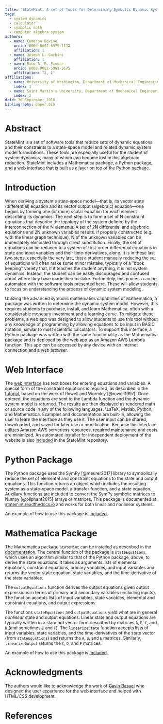 ```yaml
---
title: 'StateMint: A set of Tools for Determining Symbolic Dynamic System Models using Linear Graph Methods'
tags:
  - system dynamics
  - calculator
  - symbolic math
  - computer algebra system
authors:
  - name: Cameron Devine
    orcid: 0000-0002-6579-111X
    affiliation: 1
  - name: Joseph L. Garbini
    affiliation: 1
  - name: Rico A. R. Picone
    orcid: 0000-0002-5091-5175
    affiliation: "2, 1"
affiliations:
  - name: University of Washington, Department of Mechanical Engineering
    index: 1
  - name: Saint Martin's University, Department of Mechanical Engineering
    index: 2
date: 26 September 2018
bibliography: paper.bib
---
```


# Abstract

StateMint is a set of software tools that reduce sets of dynamic equations and their constraints to a state-space model and related dynamic system model formulations.
These tools are especially useful for the student of system dynamics, many of whom can become lost in this algebraic reduction.
StateMint includes a Mathematica package, a Python package, and a web interface that is built as a layer on top of the Python package.

# Introduction

When deriving a system's state-space model&mdash;that is, its vector state (differential) equation and its vector output (algebraic) equation&mdash;one begins by forming one (or more) scalar equation for each element describing its dynamics.
The next step is to form a set of N constraint equations that describe the topology of the system defined by the interconnection of the N elements.
A set of 2N differential and algebraic equations and 2N unknown variables results.
If properly constructed (e.g. with the linear graph technique), N of the unknown variables can be immediately eliminated through direct substitution.
Finally, the set of equations can be reduced to a system of first-order differential equations in state and input variables and their time-derivatives, alone.
It is in these last two steps, especially the very last, that a student manually reducing the set of equations will often make some minor mistake, typically of a "book keeping" variety that, if it teaches the student anything, it is not system dynamics.
Instead, the student can be easily discouraged and confused about where they have made their mistake.
Fortunately, this process can be automated with the software tools presented here.
These will allow students to focus on understanding the process of dynamic system modeling.

Utilizing the advanced symbolic mathematics capabilities of Mathematica, a package was written to determine the dynamic system model.
However, this requires students to purchase, install, and learn Mathematica, often with a considerable monetary investment and a learning curve.
To mitigate these problems, a web app was designed to allow students to use this tool without any knowledge of programming by allowing equations to be input in BASIC notation, similar to most scientific calculators.
To support this interface, a Python package was written with the same functionality as the Mathematica package and is deployed by the web app as an Amazon AWS Lambda function.
This app can be accessed by any device with an internet connection and a web browser.

# Web Interface

The [web interface](http://statemint.camerondevine.me/) has text boxes for entering equations and variables.
A special form of the constraint equations is required, as described in the [tutorial](https://github.com/CameronDevine/StateMint/blob/master/tutorial.md), based on the work of Rowell and Wormley [@rowell1997].
Once entered, the equations are sent to the Lambda function and the dynamic system model is returned.
The results are then displayed as rendered math or source code in any of the following languages: \LaTeX, Matlab, Python, and Mathematica.
Examples and documentation are built-in, allowing the user to learn the interface as they use it.
The user input can be shared, downloaded, and saved for later use or modification.
Because this interface utilizes Amazon AWS serverless resources, required maintenance and costs are minimized.
An automated installer for independent deployment of the website is also [included](https://github.com/CameronDevine/StateMint/tree/master/web) in the StateMint repository.

# Python Package

The Python package uses the SymPy [@meurer2017] library to symbolically reduce the set of elemental and constraint equations to the state and output equations.
This function returns an object which includes the resulting system as a state-space model, a transfer function, and a state equation.
Auxiliary functions are included to convert the SymPy symbolic matrices to Numpy [@oliphant2015] arrays or matrices.
This package is documented at [statemint.readthedocs.io](https://statemint.readthedocs.io/en/latest/) and works for both linear and nonlinear systems.

An example of how to use this package is [included](https://github.com/CameronDevine/StateMint/blob/master/python/Example.ipynb).

# Mathematica Package

The Mathematica package `StateMint` can be installed as described in the [documentation](https://github.com/CameronDevine/StateMint/blob/master/mathematica/README.md). The central function of the package is `stateEquations`, which uses an algorithm similar to that of the Python package, above, to derive the state equations. It takes as arguments lists of elemental equations, constraint equations, primary variables, and input variables and returns the vector state equation, state variables, and the time-derivative of the state variables.

The `outputEquations` function derives the output equations given output expressions in terms of primary and secondary variables (including inputs). The function accepts lists of input variables, state variables, elemental and constraint equations, and output expressions.

The functions `stateEquations` and `outputEquations` yield what are in general *nonlinear* state and output equations. Linear state and output equations are typically written in a standard vector form described by matrices `A`, `B`, `C`, and `D` (and sometimes `E` and `F`). The `linearizeState` function accepts lists of input variables, state variables, and the time-derivatives of the state vector (from `stateEquations`) and returns the `A`, `B`, and `E` matrices. Similarly, `linearizeOutput` returns the `C`, `D`, and `F` matrices.

An example of how to use this package is [included](https://github.com/CameronDevine/StateMint/blob/master/mathematica/Example.nb).

# Acknowledgments

The authors would like to acknowledge the work of [Gavin Basuel](https://www.gavinbasuel.com/) who designed the user experience for the web interface and helped with HTML/CSS development.

# References

<!--stackedit_data:
eyJkaXNjdXNzaW9ucyI6eyJ2QWlBMUtnQUJta1lPY01lIjp7In
RleHQiOiJCQVNJQyBub3RhdGlvbiIsInN0YXJ0IjoyNzAwLCJl
bmQiOjI3MTR9LCJ0dG5oaFpxdjhqekRqemtlIjp7InRleHQiOi
JBbiBhdXRvbWF0ZWQgaW5zdGFsbGVyIGZvciBpbmRlcGVuZGVu
dCBkZXBsb3ltZW50IG9mIHRoZSB3ZWJzaXRlIGlzIGFsc28gW2
luY2x14oCmIiwic3RhcnQiOjM5OTgsImVuZCI6NDE3MH0sIkc3
SnhoWkpHZVV6Um9oSE8iOnsidGV4dCI6InN0YXRlLXNwYWNlIi
wic3RhcnQiOjQ0MTUsImVuZCI6NDQyNn0sIlhaMnU3YnJlTTVO
QmZTNlIiOnsidGV4dCI6Im9iamVjdHMiLCJzdGFydCI6NDU3Mi
wiZW5kIjo0NTc5fX0sImNvbW1lbnRzIjp7IkV1T1V2YkZpSDVx
VG5LUTAiOnsiZGlzY3Vzc2lvbklkIjoidkFpQTFLZ0FCbWtZT2
NNZSIsInN1YiI6ImdoOjEwMzk0ODk2IiwidGV4dCI6IlNob3Vs
ZCB3ZSBjaXRlIEJBU0lDIG5vdGF0aW9uPyBJIGZvdW5kIGl0IG
9uIFdpa2lwZWRpYSwgIFxuW2h0dHBzOi8vZW4ud2lraXBlZGlh
Lm9yZy93aWtpL0NhbGN1bGF0b3JfaW5wdXRfbWV0aG9kcyNCQV
NJQ19ub3RhdGlvbl0oaHR0cHM6Ly9lbi53aWtpcGVkaWEub3Jn
L3dpa2kvQ2FsY3VsYXRvcl9pbnB1dF9tZXRob2RzI0JBU0lDX2
5vdGF0aW9uKSIsImNyZWF0ZWQiOjE1NDM5NTM3NTQ2NDl9LCJF
VUQ2WkVZS3NPWllBV3FmIjp7ImRpc2N1c3Npb25JZCI6InZBaU
ExS2dBQm1rWU9jTWUiLCJzdWIiOiJnbzoxMDI5MDU0MzU1MzA4
OTY0NzQ4MDAiLCJ0ZXh0IjoiSSB0aGluayB0aGF0IHdvdWxkIG
JlIGdvb2QgdG8gY2l0ZSBpdCAuLi4gQkFTSUMgaXMgYSBsYW5n
dWFnZSwgcmlnaHQ/IFNvIEknZCBjaXRlIGl0IGhvd2V2ZXIgeW
91J3ZlIGJlZW4gY2l0aW5nIHRoZSBvdGhlcnMgLi4uIiwiY3Jl
YXRlZCI6MTU0NDUxNjI2MTM3NX0sImhaQktPWXlnOFFtVE1Pcn
EiOnsiZGlzY3Vzc2lvbklkIjoidHRuaGhacXY4anpEanprZSIs
InN1YiI6ImdvOjEwMjkwNTQzNTUzMDg5NjQ3NDgwMCIsInRleH
QiOiJEaWQgSSBwcm9wZXJseSBjbGFyaWZ5IHRoaXM/IiwiY3Jl
YXRlZCI6MTU0NDU1NzMyOTc0Mn0sImFKZTZHQlk1bGlRY25JWW
YiOnsiZGlzY3Vzc2lvbklkIjoidHRuaGhacXY4anpEanprZSIs
InN1YiI6ImdvOjEwMjkwNTQzNTUzMDg5NjQ3NDgwMCIsInRleH
QiOiJBbHNvLCBkb2VzIGl0IGFsbG93IHNvbWVvbmUgdG8gaG9v
ayB1cCB0aGVpciBvd24gQVdTIGluc3RhbmNlIC4uLiBhbmQgZG
lkIHlvdSBpbmNsdWRlIGRvY3Mgb24gaG93IHRvIGdldCB0aGUg
QVdTIHNldCB1cD8iLCJjcmVhdGVkIjoxNTQ0NTU3Mzg3OTI4fS
wiaWwxdE9qUzc1MU45UVdoViI6eyJkaXNjdXNzaW9uSWQiOiJH
N0p4aFpKR2VVelJvaEhPIiwic3ViIjoiZ286MTAyOTA1NDM1NT
MwODk2NDc0ODAwIiwidGV4dCI6IldlIHNob3VsZCBkb3VibGUg
Y2hlY2sgdGhhdCB3ZSdyZSBjb25zaXN0ZW50bHkgaHlwaGVuYX
Rpbmcgc3RhdGUtc3BhY2UgLi4uIGl0J3MgdGhlIHN0YW5kYXJk
IHVzYWdlIiwiY3JlYXRlZCI6MTU0NDU1ODY2Nzg5N30sIlp0OX
JHV0hvSnVzdTV3S3YiOnsiZGlzY3Vzc2lvbklkIjoiWFoydTdi
cmVNNU5CZlM2UiIsInN1YiI6ImdvOjEwMjkwNTQzNTUzMDg5Nj
Q3NDgwMCIsInRleHQiOiJXaGF0IGtpbmQgb2Ygb2JqZWN0cz8g
QXJlIHRoZXkgY2FsbGVkIG51bWVyaWNhbCBhcnJheXMgb3Igc2
9tZXRoaW5nPyIsImNyZWF0ZWQiOjE1NDQ1NTg3OTMzOTB9LCJW
N0pyTmtQc3pqTEZWdFAyIjp7ImRpc2N1c3Npb25JZCI6InR0bm
hoWnF2OGp6RGp6a2UiLCJzdWIiOiJnaDoxMDM5NDg5NiIsInRl
eHQiOiJUaGUgaW5zdGFsbGVyIGRlcGxveXMgdGhlIG5lY2Vzc2
FyeSBjb2RlIHRvIHRoZWlyIEFXUyBhY2NvdW50LCB0aGVuIHBs
YWNlcyB0aGUgbmVjZXNzYXJ5IGZpbGVzIGluIHRoZSBgd2ViL0
hUTUxgIGZvbGRlciBzbyB0aG9zZSBmaWxlcyBjYW4gYmUgdXBs
b2FkZWQgdG8gYSB3ZWIgc2VydmVyLiIsImNyZWF0ZWQiOjE1ND
Q1NjAxNTE4NDh9LCJHQ3JSZm0wQjd2N2JkUGo4Ijp7ImRpc2N1
c3Npb25JZCI6IlhaMnU3YnJlTTVOQmZTNlIiLCJzdWIiOiJnaD
oxMDM5NDg5NiIsInRleHQiOiJOdW1weSBpbmNsdWRlcyB0d28g
bWFpbiBkYXRhIHR5cGVzLCBgYXJyYXlgLCBhbmQgYG1hdHJpeG
AuIEZ1bmN0aW9ucyBhcmUgcHJvdmlkZWQgdG8gY29udmVydCB0
byBlaXRoZXIuIEFzIGV2ZXJ5IHZhcmlhYmxlIGluIFB5dGhvbi
BpcyBhbiBvYmplY3QsIEkgdXNlZCB0aGF0IHdvcmQgaGVyZS4i
LCJjcmVhdGVkIjoxNTQ0NTYwNDM5MjY1fSwiSm93ZTFJb1JoUm
RyZlgwWSI6eyJkaXNjdXNzaW9uSWQiOiJ0dG5oaFpxdjhqekRq
emtlIiwic3ViIjoiZ286MTAyOTA1NDM1NTMwODk2NDc0ODAwIi
widGV4dCI6IkJlYXV0aWZ1bCEiLCJjcmVhdGVkIjoxNTQ0NTc5
NTYyNjczfSwieTVNODFEcU1pQkxvZk1XRSI6eyJkaXNjdXNzaW
9uSWQiOiJYWjJ1N2JyZU01TkJmUzZSIiwic3ViIjoiZ286MTAy
OTA1NDM1NTMwODk2NDc0ODAwIiwidGV4dCI6IkkgY2hhbmdlZC
BpdCB0byBiZSBtb3JlIHNwZWNpZmljLCB0aGVuIC4uLiB5b3Ug
Y2FuIGNoYW5nZSBpdCBiYWNrIGlmIHlvdSBsaWtlISIsImNyZW
F0ZWQiOjE1NDQ1Nzk2NjQ3MzV9fSwiaGlzdG9yeSI6Wy0xNDU1
MzkxMzAwLDEwMjUzNDE0OTgsMTEzMzI0NDY2NCwtMTI2MDU1ND
U1MCwtMTY4MzQ2OTQ0OSwtMTE3MTUwOTc5OSwtMjY3NzY2Mzk1
LC01NTY5NDAzMDcsNDMzNzQ0NjkzLC0zODc1MzI5MjAsMzIzMz
I2Njg0LDUxMjYwOTU5NiwtMTk0OTQxMzYwMiwtNDIyMDQxNTk1
LC0xNjU1NTY4NDE0LC0xMjA5NzUwNzk2LC03MzU2MDU0NjUsMT
cxNzIwMDA4NiwtMTUxMzkwNTAwNywyMDIyMjk1Mzc3XX0=
-->